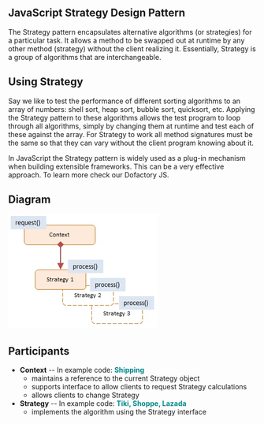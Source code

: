 ## JavaScript Strategy Design Pattern


The Strategy pattern encapsulates alternative algorithms (or strategies) for a particular task. It allows a method to be swapped out at runtime by any other method (strategy) without the client realizing it. Essentially, Strategy is a group of algorithms that are interchangeable.

## Using Strategy

Say we like to test the performance of different sorting algorithms to an array of numbers: shell sort, heap sort, bubble sort, quicksort, etc. Applying the Strategy pattern to these algorithms allows the test program to loop through all algorithms, simply by changing them at runtime and test each of these against the array. For Strategy to work all method signatures must be the same so that they can vary without the client program knowing about it.

In JavaScript the Strategy pattern is widely used as a plug-in mechanism when building extensible frameworks. This can be a very effective approach. To learn more check our Dofactory JS.

## Diagram

<img src="https://github.com/thuankok/design-pattern/blob/main/assets/Strategy.jpg" alt="logo">

## Participants

<ul>
    <li>
      <b>Context</b> -- In example code: <b style="color:#088;">Shipping</b>
      <ul>
        <li>maintains a reference to the current Strategy object</li>
        <li>supports interface to allow clients to request Strategy calculations</li>
        <li>allows clients to change Strategy</li>
      </ul>
    </li>
    <li>
      <b>Strategy</b> -- In example code: <b style="color:#088;">Tiki, Shoppe, Lazada</b>
      <ul>
        <li>implements the algorithm using the Strategy interface</li>
      </ul>
    </li>
  </ul>